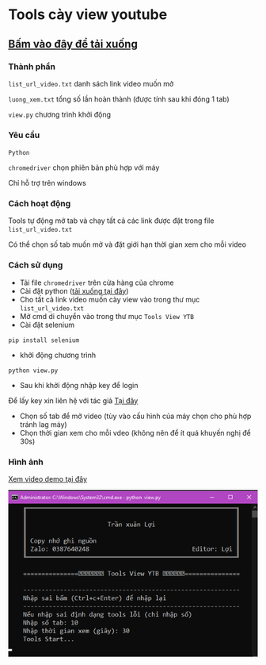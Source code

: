 # Tools cày view youtube 
## [Bấm vào đây để tải xuống](https://github.com/DauDau432/Tools-View-YTB/archive/refs/heads/main.zip)

### Thành phần 
`list_url_video.txt` danh sách link video muốn mở 

`luong_xem.txt` tổng số lần hoàn thành (được tính sau khi đóng 1 tab)

`view.py` chương trình khởi động

### Yêu cầu
`Python`

`chromedriver` chọn phiên bản phù hợp với máy 

Chỉ hỗ trợ trên windows

### Cách hoạt động 
Tools tự động mở tab và chạy tất cả các link được đặt trong file `list_url_video.txt`

Có thể chọn số tab muốn mở và đặt giới hạn thời gian xem cho mỗi video 

### Cách sử dụng
- Tải file `chromedriver` trên cửa hàng của chrome 
- Cài đặt python ([tải xuống tại đây](https://www.python.org/))
- Cho tất cả link video muốn cày view vào trong thư mục `list_url_video.txt`  
- Mở cmd di chuyển vào trong thư mục `Tools View YTB`
- Cài đặt selenium
```
pip install selenium
```
- khởi động chương trình 
```
python view.py
```
- Sau khi khởi động nhập key để login
 
Để lấy key xin liên hệ với tác giả [Tại đây](https://zalo.me/0387640248)
- Chọn số tab để mở video (tùy vào cấu hình của máy chọn cho phù hợp tránh lag máy)
- Chọn thời gian xem cho mỗi vdeo (không nên để ít quá khuyến nghị để 30s)

### Hình ảnh
[Xem video demo tại đây]()

<p align="center">
  <img src="https://github.com/DauDau432/Tools-View-YTB/blob/main/img/img.png">
</p>
